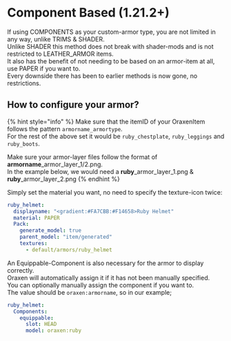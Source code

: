 # Component Based (1.21.2+)

If using COMPONENTS as your custom-armor type, you are not limited in any way, unlike TRIMS & SHADER.\
Unlike SHADER this method does not break with shader-mods and is not restricted to LEATHER\_ARMOR items.\
It also has the benefit of not needing to be based on an armor-item at all, use PAPER if you want to.\
Every downside there has been to earlier methods is now gone, no restrictions.

## How to configure your armor?

{% hint style="info" %}
Make sure that the itemID of your OraxenItem follows the pattern `armorname_armortype`.\
For the rest of the above set it would be `ruby_chestplate`, `ruby_leggings` and `ruby_boots`.

Make sure your armor-layer files follow the format of **armorname**\_armor\_layer\_1/2.png.\
In the example below, we would need a **ruby**\_armor\_layer\_1.png & **ruby**\_armor\_layer\_2.png
{% endhint %}

Simply set the material you want, no need to specify the texture-icon twice:

```yaml
ruby_helmet:
  displayname: "<gradient:#FA7CBB:#F14658>Ruby Helmet"
  material: PAPER
  Pack:
    generate_model: true
    parent_model: "item/generated"
    textures:
      - default/armors/ruby_helmet
```

An Equippable-Component is also necessary for the armor to display correctly.\
Oraxen will automatically assign it if it has not been manually specified.\
You can optionally manually assign the component if you want to.\
The value should be `oraxen:armorname`, so in our example;

```yaml
ruby_helmet:
  Components:
    equippable:
      slot: HEAD
      model: oraxen:ruby
```
